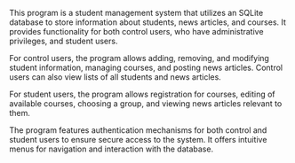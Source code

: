 
This program is a student management system that utilizes an SQLite database to store information about students, news articles, and courses. It provides functionality for both control users, who have administrative privileges, and student users. 

For control users, the program allows adding, removing, and modifying student information, managing courses, and posting news articles. Control users can also view lists of all students and news articles.

For student users, the program allows registration for courses, editing of available courses, choosing a group, and viewing news articles relevant to them.

The program features authentication mechanisms for both control and student users to ensure secure access to the system. It offers intuitive menus for navigation and interaction with the database.
